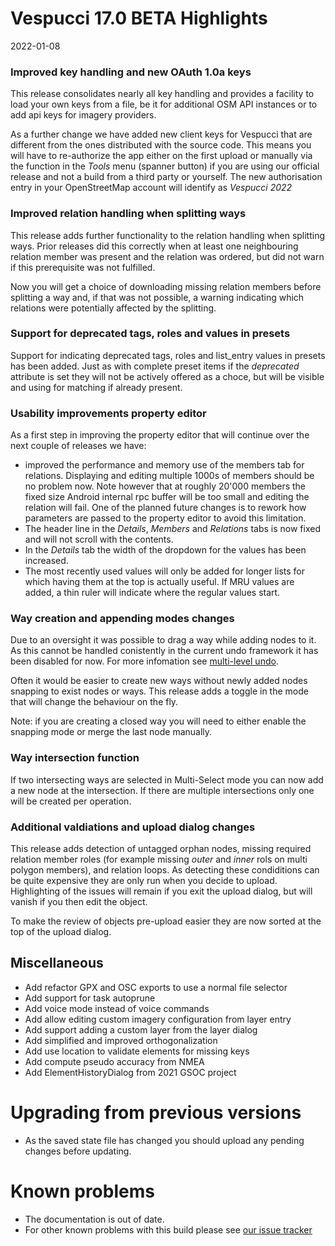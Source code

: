 # Vespucci 17.0 BETA Highlights

2022-01-08
  
### Improved key handling and new OAuth 1.0a keys

This release consolidates nearly all key handling and provides a 
facility to load your own keys from a file, be it for additional OSM API instances or 
to add api keys for imagery providers.

As a further change we have added new client keys for Vespucci that are different from 
the ones distributed with the source code. This means you will have to re-authorize 
the app either on the first upload or manually via the function in the _Tools_ menu 
(spanner button) if you are using our official release and not a build from a third 
party or yourself. The new authorisation entry in your OpenStreetMap account will identify 
as _Vespucci 2022_

### Improved relation handling when splitting ways

This release adds further functionality to the relation handling when splitting ways. 
Prior releases did this correctly when at least one neighbouring relation member was 
present and the relation was ordered, but did not warn if this prerequisite was not 
fulfilled.

Now you will get a choice of downloading missing relation members before splitting a 
way and, if that was not possible, a warning indicating which relations were potentially 
affected by the splitting.
  
### Support for deprecated tags, roles and values in presets

Support for indicating deprecated tags, roles and list_entry values in presets has been 
added. Just as with complete preset items if the _deprecated_ attribute is set they 
will not be actively offered as a choce, but will be visible and using for matching 
if already present.
  
### Usability improvements property editor

As a first step in improving the property editor that will continue over the next couple 
of releases we have:

- improved the performance and memory use of the members tab for relations. Displaying 
  and editing multiple 1000s of members should be no problem now. Note however that 
  at roughly 20'000 members the fixed size Android internal rpc buffer will be too small 
  and editing the relation will fail. One of the planned future changes is to rework 
  how parameters are passed to the property editor to avoid this limitation.
- The header line in the _Details_, _Members_ and _Relations_ tabs is now fixed and 
  will not scroll with the contents.
- In the _Details_ tab the width of the dropdown for the values has been increased.
- The most recently used values will only be added for longer lists for which having 
  them at the top is actually useful. If MRU values are added, a thin ruler will indicate 
  where the regular values start.

### Way creation and appending modes changes

Due to an oversight it was possible to drag a way while adding nodes to it. As this 
cannot be handled conistently in the current undo framework it has been disabled for 
now. For more infomation see [multi-level undo](https://github.com/MarcusWolschon/osmeditor4android/issues/1493).

Often it would be easier to create new ways without newly added nodes snapping to exist 
nodes or ways. This release adds a toggle in the mode that will change the behaviour 
on the fly.

Note: if you are creating a closed way you will need to either enable the snapping mode 
or merge the last node manually.
  
### Way intersection function

If two intersecting ways are selected in Multi-Select mode you can now add a new node 
at the intersection. If there are multiple intersections only one will be created per 
operation.

### Additional valdiations and upload dialog changes

This release adds detection of untagged orphan nodes, missing required relation member 
roles (for example missing _outer_ and _inner_ rols on multi polygon members), and relation 
loops. As detecting these condiditions can be quite expensive they are only run when you 
decide to upload. Highlighting of the issues will remain if you exit the upload dialog, 
but will vanish if you then edit the object. 

To make the review of objects pre-upload easier they are now sorted at the top of the 
upload dialog. 

## Miscellaneous

- Add refactor GPX and OSC exports to use a normal file selector
- Add support for task autoprune
- Add voice mode instead of voice commands
- Add allow editing custom imagery configuration from layer entry
- Add support adding a custom layer from the layer dialog
- Add simplified and improved orthogonalization
- Add use location to validate elements for missing keys
- Add compute pseudo accuracy from NMEA
- Add ElementHistoryDialog from 2021 GSOC project

# Upgrading from previous versions

* As the saved state file has changed you should upload any pending changes before updating.

# Known problems

* The documentation is out of date.
* For other known problems with this build please see [our issue tracker](https://github.com/MarcusWolschon/osmeditor4android/issues)

